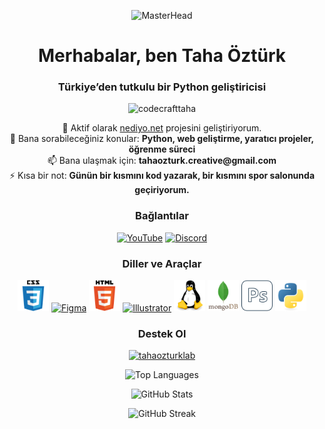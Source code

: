 <p align="center">
  <img src="https://i.pinimg.com/736x/b3/65/af/b365af02734efdf8cea73f0eff2f8920.jpg" alt="MasterHead" width="600"/>
</p>

<h1 align="center">Merhabalar, ben Taha Öztürk</h1>
<h3 align="center">Türkiye’den tutkulu bir Python geliştiricisi</h3>

<p align="center">
  <img src="https://komarev.com/ghpvc/?username=codecrafttaha&label=Profil%20Görüntüleme&color=0e75b6&style=flat" alt="codecrafttaha" />
</p>

<p align="center">
  🔭 Aktif olarak <a href="https://nediyo.net">nediyo.net</a> projesini geliştiriyorum.<br>
  💬 Bana sorabileceğiniz konular: <b>Python, web geliştirme, yaratıcı projeler, öğrenme süreci</b><br>
  📫 Bana ulaşmak için: <b>tahaozturk.creative@gmail.com</b><br>
  ⚡ Kısa bir not: <b>Günün bir kısmını kod yazarak, bir kısmını spor salonunda geçiriyorum.</b>
</p>

<h3 align="center">Bağlantılar</h3>
<p align="center">
  <a href="https://www.youtube.com/c/@bytefyx"><img src="https://raw.githubusercontent.com/rahuldkjain/github-profile-readme-generator/master/src/images/icons/Social/youtube.svg" alt="YouTube" height="40" width="50" /></a>
  <a href="https://discord.gg/RWxM2Rt7"><img src="https://raw.githubusercontent.com/rahuldkjain/github-profile-readme-generator/master/src/images/icons/Social/discord.svg" alt="Discord" height="40" width="50" /></a>
</p>

<h3 align="center">Diller ve Araçlar</h3>
<p align="center">
  <a href="https://www.w3schools.com/css/"><img src="https://raw.githubusercontent.com/devicons/devicon/master/icons/css3/css3-original-wordmark.svg" alt="CSS3" width="50" height="50"/></a>
  <a href="https://www.figma.com/"><img src="https://www.vectorlogo.zone/logos/figma/figma-icon.svg" alt="Figma" width="50" height="50"/></a>
  <a href="https://www.w3.org/html/"><img src="https://raw.githubusercontent.com/devicons/devicon/master/icons/html5/html5-original-wordmark.svg" alt="HTML5" width="50" height="50"/></a>
  <a href="https://www.adobe.com/in/products/illustrator.html"><img src="https://www.vectorlogo.zone/logos/adobe_illustrator/adobe_illustrator-icon.svg" alt="Illustrator" width="50" height="50"/></a>
  <a href="https://www.linux.org/"><img src="https://raw.githubusercontent.com/devicons/devicon/master/icons/linux/linux-original.svg" alt="Linux" width="50" height="50"/></a>
  <a href="https://www.mongodb.com/"><img src="https://raw.githubusercontent.com/devicons/devicon/master/icons/mongodb/mongodb-original-wordmark.svg" alt="MongoDB" width="50" height="50"/></a>
  <a href="https://www.photoshop.com/en"><img src="https://raw.githubusercontent.com/devicons/devicon/master/icons/photoshop/photoshop-line.svg" alt="Photoshop" width="50" height="50"/></a>
  <a href="https://www.python.org/"><img src="https://raw.githubusercontent.com/devicons/devicon/master/icons/python/python-original.svg" alt="Python" width="50" height="50"/></a>
</p>

<h3 align="center">Destek Ol</h3>
<p align="center">
  <a href="https://www.buymeacoffee.com/tahaozturklab">
    <img src="https://cdn.buymeacoffee.com/buttons/v2/default-yellow.png" height="60" width="220" alt="tahaozturklab" />
  </a>
</p>

<p align="center">
  <img src="https://github-readme-stats.vercel.app/api/top-langs?username=codecrafttaha&show_icons=true&locale=en&layout=compact" alt="Top Languages" />
</p>

<p align="center">
  <img src="https://github-readme-stats.vercel.app/api?username=codecrafttaha&show_icons=true&locale=en" alt="GitHub Stats" />
</p>

<p align="center">
  <img src="https://github-readme-streak-stats.herokuapp.com/?user=codecrafttaha" alt="GitHub Streak" />
</p>

